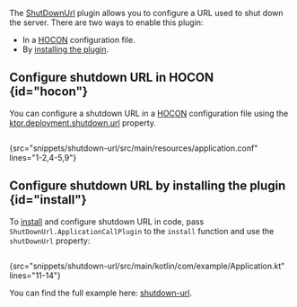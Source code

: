 [//]: # (title: Shutdown URL)

<tldr>
<var name="example_name" value="shutdown-url"/>
<include src="lib.xml" element-id="download_example"/>
</tldr>

The [ShutDownUrl](https://api.ktor.io/ktor-server/ktor-server-host-common/io.ktor.server.engine/-shut-down-url/index.html) plugin allows you to configure a URL used to shut down the server. 
There are two ways to enable this plugin: 
- In a [HOCON](#hocon) configuration file.
- By [installing the plugin](#install).



## Configure shutdown URL in HOCON {id="hocon"}

You can configure a shutdown URL in a [HOCON](Configurations.xml#hocon-file) configuration file using the [ktor.deployment.shutdown.url](Configurations.xml#predefined-properties) property.

```kotlin
```
{src="snippets/shutdown-url/src/main/resources/application.conf" lines="1-2,4-5,9"}

## Configure shutdown URL by installing the plugin {id="install"}

To [install](Plugins.md#install) and configure shutdown URL in code, pass `ShutDownUrl.ApplicationCallPlugin` to the `install` function and use the `shutDownUrl` property:

```kotlin
```
{src="snippets/shutdown-url/src/main/kotlin/com/example/Application.kt" lines="11-14"}


You can find the full example here: [shutdown-url](https://github.com/ktorio/ktor-documentation/tree/%current-branch%/codeSnippets/snippets/shutdown-url).
